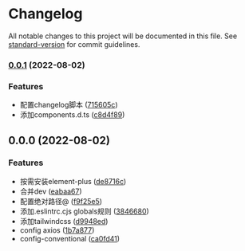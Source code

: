 # Changelog

All notable changes to this project will be documented in this file. See [standard-version](https://github.com/conventional-changelog/standard-version) for commit guidelines.

### [0.0.1](https://github.com/sddsaw/vue-admin/compare/v0.0.0...v0.0.1) (2022-08-02)


### Features

* 配置changelog脚本 ([715605c](https://github.com/sddsaw/vue-admin/commit/715605c247a6f235602fc615202bbf27b65d4b85))
* 添加components.d.ts ([c8d4f89](https://github.com/sddsaw/vue-admin/commit/c8d4f89cacb39dd4eeab0bbc3f9c7b87ef765e32))

## 0.0.0 (2022-08-02)
### Features

* 按需安装element-plus ([de8716c](https://github.com/sddsaw/vue-admin/commit/de8716c8a3f7e8d7149ddea3cb65594304120ca9))
* 合并dev ([eabaa67](https://github.com/sddsaw/vue-admin/commit/eabaa67d80ccf6caacdd1c5efbaaf0e4570d51b5))
* 配置绝对路径@ ([f9f25e5](https://github.com/sddsaw/vue-admin/commit/f9f25e5f36ff34c08de3358b0a8b67279806daa5))
* 添加.eslintrc.cjs globals规则 ([3846680](https://github.com/sddsaw/vue-admin/commit/3846680276b2b0bb43f34f59f96a6649c7f6f0a2))
* 添加tailwindcss ([d9948ed](https://github.com/sddsaw/vue-admin/commit/d9948ed67b9cedf5325ede686933b57713a27502))
* config axios ([1b7a877](https://github.com/sddsaw/vue-admin/commit/1b7a877b2e32bb67a8ec71184c4fbbc978184019))
* config-conventional ([ca0fd41](https://github.com/sddsaw/vue-admin/commit/ca0fd414f940ba6293dc6192a0ca8533c45b40ad))
